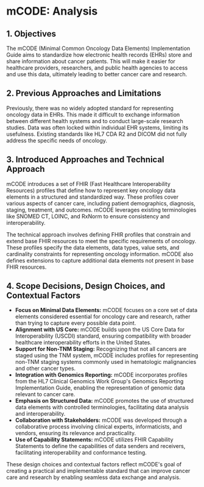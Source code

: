 # mCODE: Analysis

## 1. Objectives

The mCODE (Minimal Common Oncology Data Elements) Implementation Guide aims to standardize how electronic health records (EHRs) store and share information about cancer patients. This will make it easier for healthcare providers, researchers, and public health agencies to access and use this data, ultimately leading to better cancer care and research.

## 2. Previous Approaches and Limitations

Previously, there was no widely adopted standard for representing oncology data in EHRs. This made it difficult to exchange information between different health systems and to conduct large-scale research studies. Data was often locked within individual EHR systems, limiting its usefulness. Existing standards like HL7 CDA R2 and DICOM did not fully address the specific needs of oncology.

## 3. Introduced Approaches and Technical Approach

mCODE introduces a set of FHIR (Fast Healthcare Interoperability Resources) profiles that define how to represent key oncology data elements in a structured and standardized way. These profiles cover various aspects of cancer care, including patient demographics, diagnosis, staging, treatment, and outcomes. mCODE leverages existing terminologies like SNOMED CT, LOINC, and RxNorm to ensure consistency and interoperability.

The technical approach involves defining FHIR profiles that constrain and extend base FHIR resources to meet the specific requirements of oncology. These profiles specify the data elements, data types, value sets, and cardinality constraints for representing oncology information. mCODE also defines extensions to capture additional data elements not present in base FHIR resources.

## 4. Scope Decisions, Design Choices, and Contextual Factors

* **Focus on Minimal Data Elements:** mCODE focuses on a core set of data elements considered essential for oncology care and research, rather than trying to capture every possible data point.
* **Alignment with US Core:** mCODE builds upon the US Core Data for Interoperability (USCDI) standard, ensuring compatibility with broader healthcare interoperability efforts in the United States.
* **Support for Non-TNM Staging:** Recognizing that not all cancers are staged using the TNM system, mCODE includes profiles for representing non-TNM staging systems commonly used in hematologic malignancies and other cancer types.
* **Integration with Genomics Reporting:** mCODE incorporates profiles from the HL7 Clinical Genomics Work Group's Genomics Reporting Implementation Guide, enabling the representation of genomic data relevant to cancer care.
* **Emphasis on Structured Data:** mCODE promotes the use of structured data elements with controlled terminologies, facilitating data analysis and interoperability.
* **Collaboration with Stakeholders:** mCODE was developed through a collaborative process involving clinical experts, informaticists, and vendors, ensuring its relevance and practicality.
* **Use of Capability Statements:** mCODE utilizes FHIR Capability Statements to define the capabilities of data senders and receivers, facilitating interoperability and conformance testing.

These design choices and contextual factors reflect mCODE's goal of creating a practical and implementable standard that can improve cancer care and research by enabling seamless data exchange and analysis. 

